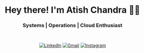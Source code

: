 <h1 align="center"> Hey there! I'm Atish Chandra 👨‍💻 </h1>

<h3 align="center">  Systems | Operations | Cloud Enthusiast </h3> <br>

<p align="center"> 
<a href="https://www.linkedin.com/in/atishchandra/"><img alt="LinkedIn" src="https://img.shields.io/badge/LinkedIn-Atish%20Chandra-blue"></a>
<a href="https://www.linkedin.com/in/atishchandra/"><img alt="Gmail" src="https://img.shields.io/badge/Gmail-Atish%20Chandra-red"></a>
<a href="https://www.linkedin.com/in/atishchandra/"><img alt="Instagram" src="https://img.shields.io/badge/Instagram-Atish%20Chandra-orange"></a>
</p>
